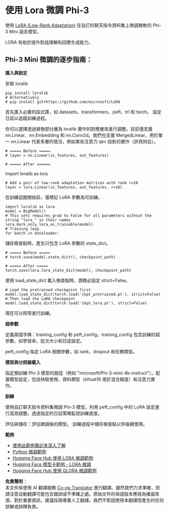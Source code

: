 <!--
CO_OP_TRANSLATOR_METADATA:
{
  "original_hash": "50b6a55a0831b417835087d8b57759fe",
  "translation_date": "2025-07-17T06:28:43+00:00",
  "source_file": "md/03.FineTuning/FineTuning_Lora.md",
  "language_code": "tw"
}
-->
# **使用 Lora 微調 Phi-3**

使用 [LoRA (Low-Rank Adaptation)](https://github.com/microsoft/LoRA?WT.mc_id=aiml-138114-kinfeylo) 在自訂的聊天指令資料集上微調微軟的 Phi-3 Mini 語言模型。

LORA 有助於提升對話理解和回應生成能力。

## Phi-3 Mini 微調的逐步指南：

**匯入與設定**

安裝 loralib

```
pip install loralib
# Alternatively
# pip install git+https://github.com/microsoft/LoRA

```

首先匯入必要的函式庫，如 datasets、transformers、peft、trl 和 torch。
設定日誌以追蹤訓練過程。

你可以選擇透過替換部分層為 loralib 實作的對應層來進行調整。目前僅支援 nn.Linear、nn.Embedding 和 nn.Conv2d。我們也支援 MergedLinear，用於單一 nn.Linear 代表多層的情況，例如某些注意力 qkv 投影的實作（詳見附註）。

```
# ===== Before =====
# layer = nn.Linear(in_features, out_features)
```

```
# ===== After ======
```

import loralib as lora

```
# Add a pair of low-rank adaptation matrices with rank r=16
layer = lora.Linear(in_features, out_features, r=16)
```

在訓練迴圈開始前，僅標記 LoRA 參數為可訓練。

```
import loralib as lora
model = BigModel()
# This sets requires_grad to False for all parameters without the string "lora_" in their names
lora.mark_only_lora_as_trainable(model)
# Training loop
for batch in dataloader:
```

儲存檢查點時，產生只包含 LoRA 參數的 state_dict。

```
# ===== Before =====
# torch.save(model.state_dict(), checkpoint_path)
```
```
# ===== After =====
torch.save(lora.lora_state_dict(model), checkpoint_path)
```

使用 load_state_dict 載入檢查點時，請務必設定 strict=False。

```
# Load the pretrained checkpoint first
model.load_state_dict(torch.load('ckpt_pretrained.pt'), strict=False)
# Then load the LoRA checkpoint
model.load_state_dict(torch.load('ckpt_lora.pt'), strict=False)
```

現在可以照常進行訓練。

**超參數**

定義兩個字典：training_config 和 peft_config。training_config 包含訓練的超參數，如學習率、批次大小和日誌設定。

peft_config 指定 LoRA 相關參數，如 rank、dropout 和任務類型。

**模型與分詞器載入**

指定預訓練 Phi-3 模型的路徑（例如 "microsoft/Phi-3-mini-4k-instruct"）。配置模型設定，包括快取使用、資料類型（bfloat16 用於混合精度）和注意力實作。

**訓練**

使用自訂聊天指令資料集微調 Phi-3 模型。利用 peft_config 中的 LoRA 設定進行高效調整。透過指定的日誌策略監控訓練進度。

評估與儲存：評估微調後的模型。
訓練過程中儲存檢查點以供後續使用。

**範例**
- [使用此範例筆記本深入了解](../../../../code/03.Finetuning/Phi_3_Inference_Finetuning.ipynb)
- [Python 微調範例](../../../../code/03.Finetuning/FineTrainingScript.py)
- [Hugging Face Hub 使用 LORA 微調範例](../../../../code/03.Finetuning/Phi-3-finetune-lora-python.ipynb)
- [Hugging Face 模型卡範例 - LORA 微調](https://huggingface.co/microsoft/Phi-3-mini-4k-instruct/blob/main/sample_finetune.py)
- [Hugging Face Hub 使用 QLORA 微調範例](../../../../code/03.Finetuning/Phi-3-finetune-qlora-python.ipynb)

**免責聲明**：  
本文件係使用 AI 翻譯服務 [Co-op Translator](https://github.com/Azure/co-op-translator) 進行翻譯。雖然我們力求準確，但請注意自動翻譯可能包含錯誤或不準確之處。原始文件的母語版本應視為權威來源。對於重要資訊，建議採用專業人工翻譯。我們不對因使用本翻譯而產生的任何誤解或誤釋負責。